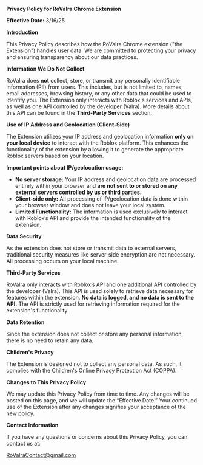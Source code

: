 **Privacy Policy for RoValra Chrome Extension**

**Effective Date:** 3/16/25

**Introduction**

This Privacy Policy describes how the RoValra Chrome extension ("the Extension") handles user data. We are committed to protecting your privacy and ensuring transparency about our data practices.

**Information We Do Not Collect**

RoValra does **not** collect, store, or transmit any personally identifiable information (PII) from users. This includes, but is not limited to, names, email addresses, browsing history, or any other data that could be used to identify you. The Extension only interacts with Roblox's services and APIs, as well as one API controlled by the developer (Valra). More details about this API can be found in the **Third-Party Services** section.

**Use of IP Address and Geolocation (Client-Side)**

The Extension utilizes your IP address and geolocation information **only on your local device** to interact with the Roblox platform. This enhances the functionality of the extension by allowing it to generate the appropriate Roblox servers based on your location.

**Important points about IP/geolocation usage:**

*   **No server storage:** Your IP address and geolocation data are processed entirely within your browser and **are not sent to or stored on any external servers controlled by us or third parties.**
*   **Client-side only:** All processing of IP/geolocation data is done within your browser window and does not leave your local system.
*   **Limited Functionality:** The information is used exclusively to interact with Roblox’s API and provide the intended functionality of the extension.

**Data Security**

As the extension does not store or transmit data to external servers, traditional security measures like server-side encryption are not necessary. All processing occurs on your local machine.

**Third-Party Services**

RoValra only interacts with Roblox’s API and one additional API controlled by the developer (Valra). This API is used solely to retrieve data necessary for features within the extension. **No data is logged, and no data is sent to the API.** The API is strictly used for retrieving information required for the extension's functionality.

**Data Retention**

Since the extension does not collect or store any personal information, there is no need to retain any data.

**Children's Privacy**

The Extension is designed not to collect any personal data. As such, it complies with the Children's Online Privacy Protection Act (COPPA).

**Changes to This Privacy Policy**

We may update this Privacy Policy from time to time. Any changes will be posted on this page, and we will update the “Effective Date.” Your continued use of the Extension after any changes signifies your acceptance of the new policy.

**Contact Information**

If you have any questions or concerns about this Privacy Policy, you can contact us at:

RoValraContact@gmail.com

